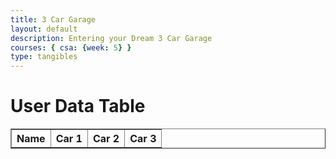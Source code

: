 ```yaml
---
title: 3 Car Garage
layout: default
description: Entering your Dream 3 Car Garage
courses: { csa: {week: 5} }
type: tangibles
---
```

<html>
<head>
    <title>User Data Table</title>
</head>
<body>
    <h1>User Data Table</h1>
    <table id="userDataTable" border="1">
        <tr>
            <th>Name</th>
            <th>Car 1</th>
            <th>Car 2</th>
            <th>Car 3</th>
        </tr>
    </table>
    <script>
        // Function to read and populate the table from the CSV file
        function populateTable() {
            fetch('https://raw.githubusercontent.com/EdwinKuttappi/CSABlog/main/_posts/files/cargarage.csv')
                .then(response => response.text())
                .then(data => {
                    const rows = data.split('\n');
                    const table = document.getElementById('userDataTable');
                    //
                    for (let i = 1; i < rows.length; i++) {
                        const cells = rows[i].split(',');
                        if (cells.length === 4) {
                            const row = table.insertRow();
                            for (let j = 0; j < cells.length; j++) {
                                const cell = row.insertCell(j);
                                cell.innerHTML = cells[j];
                            }
                        }
                    }
                })
                .catch(error => console.error('Error:', error));
        }
        // Call the populateTable function when the page loads
        window.onload = populateTable;
    </script>
</body>
</html>
